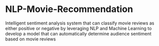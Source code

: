 # NLP-Movie-Recommendation
Intelligent sentiment analysis system that can classify movie reviews as either positive or negative by leveraging NLP and Machine Learning to develop a model that can automatically determine audience sentiment based on movie reviews
